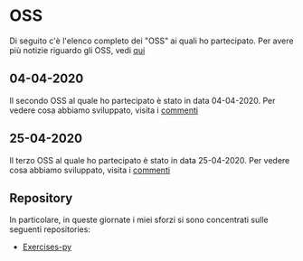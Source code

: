 # OSS
Di seguito c'è l'elenco completo dei "OSS" ai quali ho partecipato.
Per avere più notizie riguardo gli OSS, vedi [qui](https://github.com/oss-italy)
## 04-04-2020
Il secondo OSS al quale ho partecipato è stato in data 04-04-2020.
Per vedere cosa abbiamo sviluppato, visita i [commenti](https://github.com/oss-italy/comments/issues/3)
## 25-04-2020
Il terzo OSS al quale ho partecipato è stato in data 25-04-2020.
Per vedere cosa abbiamo sviluppato, visita i [commenti](https://github.com/oss-italy/comments/issues/6)
## Repository
In particolare, in queste giornate i miei sforzi si sono concentrati
sulle seguenti repositories:
- [Exercises-py](https://github.com/oss-python/Exercises-py)
